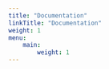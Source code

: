 ```yaml
---
title: "Documentation"
linkTitle: "Documentation"
weight: 1
menu:
    main:
        weight: 1
---
```


